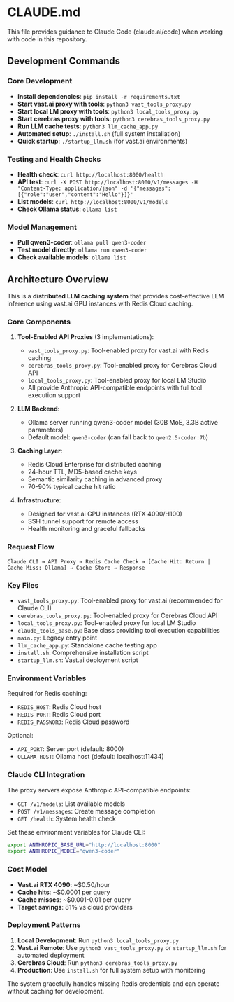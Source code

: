 # CLAUDE.md

This file provides guidance to Claude Code (claude.ai/code) when working with code in this repository.

## Development Commands

### Core Development
- **Install dependencies**: `pip install -r requirements.txt` 
- **Start vast.ai proxy with tools**: `python3 vast_tools_proxy.py`
- **Start local LM proxy with tools**: `python3 local_tools_proxy.py`
- **Start cerebras proxy with tools**: `python3 cerebras_tools_proxy.py`
- **Run LLM cache tests**: `python3 llm_cache_app.py`
- **Automated setup**: `./install.sh` (full system installation)
- **Quick startup**: `./startup_llm.sh` (for vast.ai environments)

### Testing and Health Checks
- **Health check**: `curl http://localhost:8000/health`
- **API test**: `curl -X POST http://localhost:8000/v1/messages -H "Content-Type: application/json" -d '{"messages":[{"role":"user","content":"Hello"}]}'`
- **List models**: `curl http://localhost:8000/v1/models`
- **Check Ollama status**: `ollama list`

### Model Management
- **Pull qwen3-coder**: `ollama pull qwen3-coder`
- **Test model directly**: `ollama run qwen3-coder`
- **Check available models**: `ollama list`

## Architecture Overview

This is a **distributed LLM caching system** that provides cost-effective LLM inference using vast.ai GPU instances with Redis Cloud caching.

### Core Components

1. **Tool-Enabled API Proxies** (3 implementations):
   - `vast_tools_proxy.py`: Tool-enabled proxy for vast.ai with Redis caching
   - `cerebras_tools_proxy.py`: Tool-enabled proxy for Cerebras Cloud API  
   - `local_tools_proxy.py`: Tool-enabled proxy for local LM Studio
   - All provide Anthropic API-compatible endpoints with full tool execution support

2. **LLM Backend**:
   - Ollama server running qwen3-coder model (30B MoE, 3.3B active parameters)
   - Default model: `qwen3-coder` (can fall back to `qwen2.5-coder:7b`)

3. **Caching Layer**:
   - Redis Cloud Enterprise for distributed caching
   - 24-hour TTL, MD5-based cache keys
   - Semantic similarity caching in advanced proxy
   - 70-90% typical cache hit ratio

4. **Infrastructure**:
   - Designed for vast.ai GPU instances (RTX 4090/H100)
   - SSH tunnel support for remote access
   - Health monitoring and graceful fallbacks

### Request Flow

```
Claude CLI → API Proxy → Redis Cache Check → [Cache Hit: Return | Cache Miss: Ollama] → Cache Store → Response
```

### Key Files

- `vast_tools_proxy.py`: Tool-enabled proxy for vast.ai (recommended for Claude CLI)
- `cerebras_tools_proxy.py`: Tool-enabled proxy for Cerebras Cloud API
- `local_tools_proxy.py`: Tool-enabled proxy for local LM Studio
- `claude_tools_base.py`: Base class providing tool execution capabilities
- `main.py`: Legacy entry point
- `llm_cache_app.py`: Standalone cache testing app
- `install.sh`: Comprehensive installation script
- `startup_llm.sh`: Vast.ai deployment script

### Environment Variables

Required for Redis caching:
- `REDIS_HOST`: Redis Cloud host
- `REDIS_PORT`: Redis Cloud port  
- `REDIS_PASSWORD`: Redis Cloud password

Optional:
- `API_PORT`: Server port (default: 8000)
- `OLLAMA_HOST`: Ollama host (default: localhost:11434)

### Claude CLI Integration

The proxy servers expose Anthropic API-compatible endpoints:
- `GET /v1/models`: List available models
- `POST /v1/messages`: Create message completion
- `GET /health`: System health check

Set these environment variables for Claude CLI:
```bash
export ANTHROPIC_BASE_URL="http://localhost:8000"
export ANTHROPIC_MODEL="qwen3-coder"
```

### Cost Model

- **Vast.ai RTX 4090**: ~$0.50/hour
- **Cache hits**: ~$0.0001 per query  
- **Cache misses**: ~$0.001-0.01 per query
- **Target savings**: 81% vs cloud providers

### Deployment Patterns

1. **Local Development**: Run `python3 local_tools_proxy.py`
2. **Vast.ai Remote**: Use `python3 vast_tools_proxy.py` or `startup_llm.sh` for automated deployment
3. **Cerebras Cloud**: Run `python3 cerebras_tools_proxy.py`
4. **Production**: Use `install.sh` for full system setup with monitoring

The system gracefully handles missing Redis credentials and can operate without caching for development.